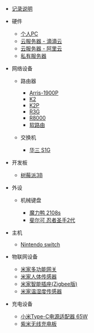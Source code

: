- [记录说明](README.md)

- 硬件

  - [个人PC](hardware/personal/pc.md)
  - [云服务器 - 滴滴云](hardware/server/didi-cloud.md)
  - [云服务器 - 阿里云](hardware/server/aliyun-light.md)
  - [私有服务器](hardware/server/home-server.md)

- 网络设备

  - 路由器

    - [Arris-1900P](net/router/Arris-1900P.md)
    - [K2](net/router/K2.md)
    - [K2P](net/router/K2P.md)
    - [R3G](net/router/R3G.md)
    - [R8000](net/router/R8000.md)
    - [软路由](net/router/soft-router.md)

  - 交换机

    - [华三 S1G](net/switch/H3C-magic-s1g.md)

- 开发板

  - [树莓派3B](development%20board/raspberry%20pi%203B.md)

- 外设

  - 机械键盘
  
    - [魔力鸭 2108s](keyboard/ducky%202108s.md)
    - [斐尔可 忍者圣手2代](keyboard/filco%20majestouch%20convertible%202.md)

- 主机

  - [Nintendo switch](console/nintendo%20switch.md)

- 物联网设备

  - [米家多功能网关](iot/mi%20gateway%20(2nd).md)
  - [米家人体传感器](iot/mi%20body%20sensor.md)
  - [米家智能插座(Zigbee版)](iot/mi%20smart%20switch.md)
  - [米家温湿度传感器](iot/mi%20temperature%20humidity%20sensor.md)

- 充电设备

  - [小米Type-C电源适配器 65W](charger/mi%20type-c%20power%20charger.md)
  - [紫米无线充电板](charger/zmi%20wireless%20chareger.md)

<footer id="mb-footer"></footer>
